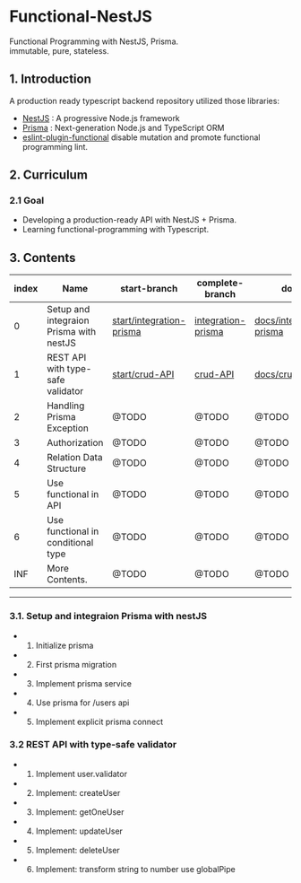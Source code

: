# Functional-NestJS
Functional Programming with NestJS, Prisma.  
immutable, pure, stateless.

## 1. Introduction
A production ready typescript backend repository utilized those libraries:
- [NestJS](https://nestjs.com) : A progressive Node.js framework
- [Prisma](https://www.prisma.io/) :  Next-generation Node.js and TypeScript ORM
- [eslint-plugin-functional](https://github.com/jonaskello/eslint-plugin-functional) disable mutation and promote functional programming lint.

## 2. Curriculum
### 2.1 Goal
- Developing a production-ready API with NestJS + Prisma.
- Learning functional-programming with Typescript.

## 3. Contents
|index  | Name                                    | start-branch                                                                                             |complete-branch                                                                                      |docs
|-------|-----------------------------------------|----------------------------------------------------------------------------------------------------------|-----------------------------------------------------------------------------------------------------|------------------------------------------------------------------------------------------------------------------------------------|
|0      |Setup and integraion Prisma with nestJS  |[start/integration-prisma](https://github.com/ltnscp9028/functional-nestjs/tree/start/integration/prisma) |[integration-prisma](https://github.com/ltnscp9028/functional-nestjs/tree/integration/prisma)        |[docs/integration-prisma](https://github.com/ltnscp9028/functional-nestjs/blob/main/docs/1.integration-prisma.md)                   |
|1      |REST API with type-safe validator        |[start/crud-API](https://github.com/ltnscp9028/functional-nestjs/tree/start/crudAPI)                      |[crud-API](https://github.com/ltnscp9028/functional-nestjs/tree/crudAPI)                             |[docs/crud-API](https://github.com/ltnscp9028/functional-nestjs/blob/main/docs/2.crud-api.md)                                       |
|2      |Handling Prisma Exception                |@TODO                                                                                                     |@TODO                                                                                                |@TODO                                                                                                                               |
|3      |Authorization                            |@TODO                                                                                                     |@TODO                                                                                                |@TODO                                                                                                                               |
|4      |Relation Data Structure                  |@TODO                                                                                                     |@TODO                                                                                                |@TODO                                                                                                                               |
|5      |Use functional in API                    |@TODO                                                                                                     |@TODO                                                                                                |@TODO                                                                                                                               |
|6      |Use functional in conditional type       |@TODO                                                                                                     |@TODO                                                                                                |@TODO                                                                                                                               |
|INF    |More Contents.                           |@TODO                                                                                                     |@TODO                                                                                                |@TODO                                                                                                                               |

* * *
### 3.1. Setup and integraion Prisma with nestJS
- 1. Initialize prisma
- 2. First prisma migration
- 3. Implement prisma service
- 4. Use prisma for /users api
- 5. Implement explicit prisma connect

### 3.2 REST API with type-safe validator
- 1. Implement user.validator
- 2. Implement: createUser
- 3. Implement: getOneUser
- 4. Implement: updateUser
- 5. Implement: deleteUser
- 6. Implement: transform string to number use globalPipe